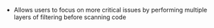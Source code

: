 
* Allows users to focus on more critical issues by performing multiple layers of filtering before scanning code
